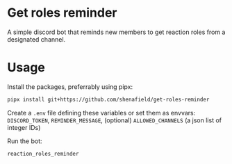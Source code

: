 # Get roles reminder
A simple discord bot that reminds new members to get reaction roles from a designated channel.

# Usage
Install the packages, preferrably using pipx:
```sh
pipx install git+https://github.com/shenafield/get-roles-reminder
```

Create a `.env` file defining these variables or set them as envvars: `DISCORD_TOKEN`, `REMINDER_MESSAGE`, (optional) `ALLOWED_CHANNELS` (a json list of integer IDs)

Run the bot:
```sh
reaction_roles_reminder
```
